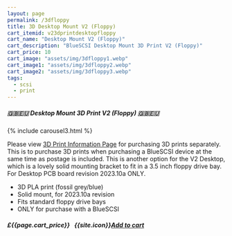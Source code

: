 ```yaml
---
layout: page
permalink: /3dfloppy
title: 3D Desktop Mount V2 (Floppy)
cart_itemid: v23dprintdesktopfloppy
cart_name: "Desktop Mount V2 (Floppy)"
cart_description: "BlueSCSI Desktop Mount 3D Print V2 (Floppy)"
cart_price: 10
cart_image: "assets/img/3dfloppy1.webp"
cart_image1: "assets/img/3dfloppy2.webp"
cart_image2: "assets/img/3dfloppy3.webp"
tags: 
  - scsi
  - print
---
```


##### 🇬🇧🇪🇺 Desktop Mount 3D Print V2 (Floppy) 🇬🇧🇪🇺

{% include carousel3.html %}

Please view [3D Print Information Page](/print) for purchasing 3D prints separately. This is to purchase 3D prints when purchasing a BlueSCSI device at the same time as postage is included. This is another option for the V2 Desktop, which is a lovely solid mounting bracket to fit in a 3.5 inch floppy drive bay. For Desktop PCB board revision 2023.10a ONLY.

* 3D PLA print (fossil grey/blue)
* Solid mount, for 2023.10a revision
* Fits standard floppy drive bays
* ONLY for purchase with a BlueSCSI

##### £{{page.cart_price}} &nbsp; {{site.icon}}[Add to cart](/cart#{{page.cart_itemid}})
